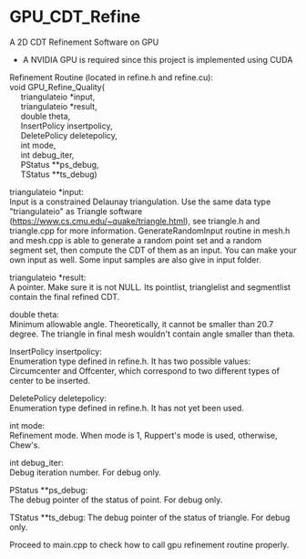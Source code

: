 # GPU_CDT_Refine
A 2D CDT Refinement Software on GPU

* A NVIDIA GPU is required since this project is implemented using CUDA

Refinement Routine (located in refine.h and refine.cu):<br/>
void GPU_Refine_Quality(  
&nbsp;&nbsp;&nbsp;&nbsp; triangulateio *input,  
&nbsp;&nbsp;&nbsp;&nbsp; triangulateio *result,  
&nbsp;&nbsp;&nbsp;&nbsp; double theta,  
&nbsp;&nbsp;&nbsp;&nbsp; InsertPolicy insertpolicy,  
&nbsp;&nbsp;&nbsp;&nbsp; DeletePolicy deletepolicy,  
&nbsp;&nbsp;&nbsp;&nbsp; int mode,  
&nbsp;&nbsp;&nbsp;&nbsp; int debug_iter,  
&nbsp;&nbsp;&nbsp;&nbsp; PStatus **ps_debug,  
&nbsp;&nbsp;&nbsp;&nbsp; TStatus **ts_debug)  
 
triangulateio *input:  
Input is a constrained Delaunay triangulation. Use the same data type "triangulateio" as Triangle software (https://www.cs.cmu.edu/~quake/triangle.html), see triangle.h and triangle.cpp for more information. GenerateRandomInput routine in mesh.h and mesh.cpp is able to generate a random point set and a random segment set, then compute the CDT of them as an input. You can make your own input as well. Some input samples are also give in input folder.

triangulateio *result:  
A pointer. Make sure it is not NULL. Its pointlist, trianglelist and segmentlist contain the final refined CDT.

double theta:  
Minimum allowable angle. Theoretically, it cannot be smaller than 20.7 degree. The triangle in final mesh wouldn't contain angle smaller than theta.

InsertPolicy insertpolicy:  
Enumeration type defined in refine.h. It has two possible values: Circumcenter and Offcenter, which correspond to two different types of center to be inserted.

DeletePolicy deletepolicy:  
Enumeration type defined in refine.h. It has not yet been used.

int mode:  
Refinement mode. When mode is 1, Ruppert's mode is used, otherwise, Chew's.

int debug_iter:  
Debug iteration number. For debug only.

PStatus **ps_debug:  
The debug pointer of the status of point. For debug only.

TStatus **ts_debug:
The debug pointer of the status of triangle. For debug only.

Proceed to main.cpp to check how to call gpu refinement routine properly.

